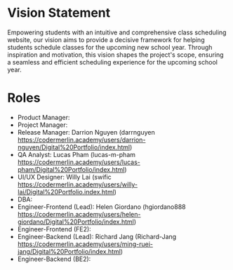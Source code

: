 # Vision Statement

Empowering students with an intuitive and comprehensive class scheduling website,
our vision aims to provide a decisive framework for helping students schedule
classes for the upcoming new school year. Through inspiration and motivation,
this vision shapes the project's scope, ensuring a seamless and efficient
scheduling experience for the upcoming school year.

# Roles

- Product Manager:
- Project Manager:
- Release Manager: Darrion Nguyen (darrnguyen  https://codermerlin.academy/users/darrion-nguyen/Digital%20Portfolio/index.html)
- QA Analyst: Lucas Pham (lucas-m-pham  https://codermerlin.academy/users/lucas-pham/Digital%20Portfolio/index.html)
- UI/UX Designer: Willy Lai (swific  https://codermerlin.academy/users/willy-lai/Digital%20Portfolio.index.html)
- DBA:
- Engineer-Frontend (Lead): Helen Giordano  (hgiordano888  https://codermerlin.academy/users/helen-giordano/Digital%20Portfolio/index.html)
- Engineer-Frontend (FE2):
- Engineer-Backend (Lead): Richard Jang  (Richard-Jang  https://codermerlin.academy/users/ming-ruei-jang/Digital%20Portfolio/index.html)
- Engineer-Backend (BE2):
